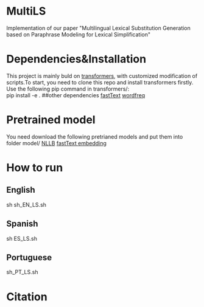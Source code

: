 # MultiLS
Implementation of our paper "Multilingual Lexical Substitution Generation based on
Paraphrase Modeling for Lexical Simplification"
# Dependencies&Installation
This project is mainly buld on [transformers](https://github.com/huggingface/transformers/tree/v4.20-release), with customized modification of scripts.To start, you need to clone this repo and install transformers firstly. Use the following pip command in transformers/:  
pip install -e . 
##other dependencies
[fastText](https://github.com/facebookresearch/fastText)
[wordfreq](https://github.com/rspeer/wordfreq)

# Pretrained model
You need download the following pretrianed models and put them into folder model/
[NLLB](https://huggingface.co/facebook/nllb-200-3.3B)
[fastText embedding](https://fasttext.cc/docs/en/crawl-vectors.html)
# How to run
## English
sh sh_EN_LS.sh  

## Spanish
sh ES_LS.sh  

## Portuguese
sh_PT_LS.sh  


# Citation
<!-- Please cite as: -->
